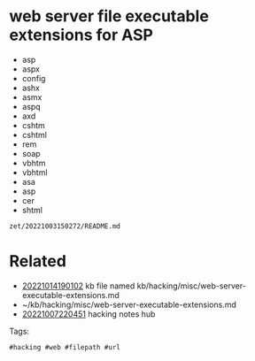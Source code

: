 # web server file executable extensions for ASP

- asp
- aspx
- config
- ashx
- asmx
- aspq
- axd
- cshtm
- cshtml
- rem
- soap
- vbhtm
- vbhtml
- asa
- asp
- cer
- shtml

` zet/20221003150272/README.md `

# Related

- [20221014190102](/zet/20221014190102/README.md) kb file named kb/hacking/misc/web-server-executable-extensions.md
- ~/kb/hacking/misc/web-server-executable-extensions.md
- [20221007220451](/zet/20221007220451/README.md) hacking notes hub

Tags:

    #hacking #web #filepath #url
